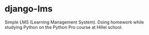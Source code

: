 # django-lms
Simple LMS (Learning Management System). Doing homework while studying Python on the Python Pro course at Hillel school.
